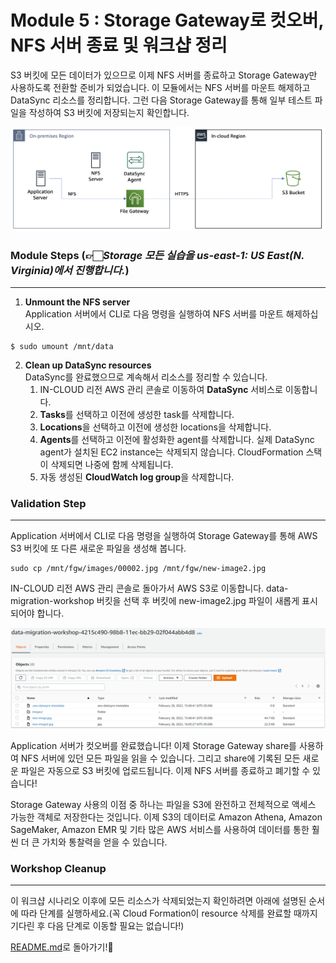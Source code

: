 # Module 5 : Storage Gateway로 컷오버, NFS 서버 종료 및 워크샵 정리

S3 버킷에 모든 데이터가 있으므로 이제 NFS 서버를 종료하고 Storage Gateway만 사용하도록 전환할 준비가 되었습니다. 이 모듈에서는 NFS 서버를 마운트 해제하고 DataSync 리소스를 정리합니다. 그런 다음 Storage Gateway를 통해 일부 테스트 파일을 작성하여 S3 버킷에 저장되는지 확인합니다.<br>

![5-1](../images/5-1.png)

### Module Steps (👉🏻*Storage 모든 실습을 us-east-1: US East(N. Virginia)에서 진행합니다.*)
***
1. **Unmount the NFS server**<br>
Application 서버에서 CLI로 다음 명령을 실행하여 NFS 서버를 마운트 해제하십시오.<br>
```
$ sudo umount /mnt/data
```
2. **Clean up DataSync resources**<br>
DataSync를 완료했으므로 계속해서 리소스를 정리할 수 있습니다.<br>
    1. IN-CLOUD 리전 AWS 관리 콘솔로 이동하여 **DataSync** 서비스로 이동합니다.
    2. **Tasks**를 선택하고 이전에 생성한 task를 삭제합니다.
    3. **Locations**을 선택하고 이전에 생성한 locations을 삭제합니다.
    4. **Agents**를 선택하고 이전에 활성화한 agent를 삭제합니다. 실제 DataSync agent가 설치된 EC2 instance는 삭제되지 않습니다. CloudFormation 스택이 삭제되면 나중에 함께 삭제됩니다.
    5. 자동 생성된 **CloudWatch log group**을 삭제합니다.

### Validation Step
***
Application 서버에서 CLI로 다음 명령을 실행하여 Storage Gateway를 통해 AWS S3 버킷에 또 다른 새로운 파일을 생성해 봅니다.<br>
```
sudo cp /mnt/fgw/images/00002.jpg /mnt/fgw/new-image2.jpg
```
IN-CLOUD 리전 AWS 관리 콘솔로 돌아가서 AWS S3로 이동합니다. data-migration-workshop 버킷을 선택 후 버킷에 new-image2.jpg 파일이 새롭게 표시되어야 합니다.<br>

![5-2](../images/5-2.png)

Application 서버가 컷오버를 완료했습니다! 이제 Storage Gateway share를 사용하여 NFS 서버에 있던 모든 파일을 읽을 수 있습니다. 그리고 share에 기록된 모든 새로운 파일은 자동으로 S3 버킷에 업로드됩니다. 이제 NFS 서버를 종료하고 폐기할 수 있습니다!<br>

Storage Gateway 사용의 이점 중 하나는 파일을 S3에 완전하고 전체적으로 액세스 가능한 객체로 저장한다는 것입니다. 이제 S3의 데이터로 Amazon Athena, Amazon SageMaker, Amazon EMR 및 기타 많은 AWS 서비스를 사용하여 데이터를 통한 훨씬 더 큰 가치와 통찰력을 얻을 수 있습니다.<br>

### Workshop Cleanup
***
이 워크샵 시나리오 이후에 모든 리소스가 삭제되었는지 확인하려면 아래에 설명된 순서에 따라 단계를 실행하세요.(꼭 Cloud Formation이 resource 삭제를 완료할 때까지 기다린 후 다음 단계로 이동할 필요는 없습니다!)

[README.md](https://github.com/kjhyuok/KR-AWS-DataSync-NFS-Server-Migration#readme)로 돌아가기!👏

